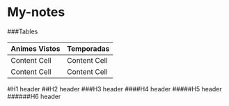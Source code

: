 # My-notes

###Tables
                    
Animes Vistos  | Temporadas
------------- | -------------
Content Cell  | Content Cell
Content Cell  | Content Cell 


#H1 header
##H2 header
###H3 header
####H4 header
#####H5 header
######H6 header
